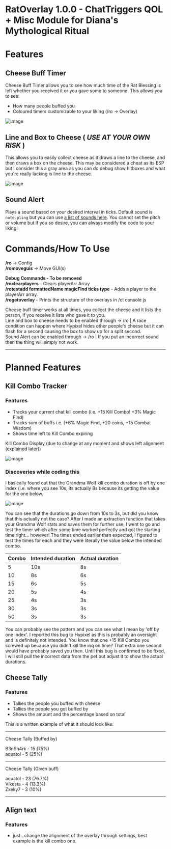 # RatOverlay 1.0.0 - ChatTriggers QOL + Misc Module for Diana's Mythological Ritual

# Features
## Cheese Buff Timer
Cheese Buff Timer allows you to see how much time of the Rat Blessing is left whether you received it or you gave some to someone.
This allows you to see:
 - How many people buffed you
 - Coloured timers customizable to your liking (/ro -> Overlay)

![image](https://github.com/user-attachments/assets/22027931-3139-4ad0-a97c-b340a1168d75)

## Line and Box to Cheese ( ***USE AT YOUR OWN RISK*** ) 
This allows you to easily collect cheese as it draws a line to the cheese, and then draws a box on the cheese.
This may be considered a cheat as its ESP but I consider this a gray area as you can do debug show hitboxes and what you're really lacking is line to the cheese.

![image](https://github.com/user-attachments/assets/06a8d306-1ea8-42a9-8a3d-cfb0d7ce7599)

## Sound Alert
Plays a sound based on your desired interval in ticks. Default sound is `note.pling` but you can use [a list of sounds here](https://www.minecraftforum.net/forums/mapping-and-modding-java-edition/mapping-and-modding-tutorials/2213619-1-8-all-playsound-sound-arguments).
You cannot set the pitch or volume but if you so desire, you can always modify the code to your liking!

# Commands/How To Use

**/ro** -> Config  
**/romoveguis** -> Move GUI(s)  

**Debug Commands - To be removed**  
**/roclearplayers** - Clears playerArr Array  
**/rotestadd formattedName magicFind ticks type** - Adds a player to the playerArr array.  
**/rogetoverlay** - Prints the structure of the overlays in /ct console js  

Cheese buff timer works at all times, you collect the cheese and it lists the person, if you receive it lists who gave it to you.  
Line and box to cheese needs to be enabled through -> /ro | A race condition can happen where Hypixel hides other people's cheese but it can flash for a second causing the box to show up for a split second.  
Sound Alert can be enabled through -> /ro | If you put an incorrect sound then the thing will simply not work.  

-------------------------------------------------------------

# Planned Features

## Kill Combo Tracker
### Features
  - Tracks your current chat kill combo (i.e. +15 Kill Combo! +3% Magic Find)
  - Tracks sum of buffs i.e. (+6% Magic Find, +20 coins, +15 Combat Wisdom)
  - Shows time left to Kill Combo expiring

Kill Combo Display (due to change at any moment and shows left alignment (explained later))

![image](https://github.com/user-attachments/assets/e0e51677-e08c-4859-9dac-146241079214)
 
### Discoveries while coding this
I basically found out that the Grandma Wolf kill combo duration is off by one index (i.e. where you see 10s, its actually 8s because its getting the value for the one below.

![image](https://github.com/user-attachments/assets/948344a9-6942-4cb1-81cf-9a80075ed073)

You can see that the durations go down from 10s to 3s, but did you know that this actually not the case?
After I made an extraction function that takes your Grandma Wolf stats and saves them for further use, I went to go and test the timer which after some time worked perfectly and got the starting time right... however! The times ended earlier than expected, I figured to test the times for each and they were literally the value below the intended combo.

| Combo | Intended duration | Actual duration |
| ----- | ----------------- | --------------- |
| 5 | 10s | 8s |
| 10 | 8s | 6s |
| 15 | 6s | 5s |
| 20 | 5s | 4s |
| 25 | 4s | 3s |
| 30 | 3s | 3s |
| 50 | 3s | 3s |

You can probably see the pattern and you can see what I mean by 'off by one index'. I reported this bug to Hypixel as this is probably an oversight and is definitely not intended. You know that one +15 Kill Combo you screwed up because you didn't kill the inq on time? That extra one second would have probably saved you then. Until this bug is confirmed to be fixed, I will still pull the incorrect data from the pet but adjust it to show the actual durations.

## Cheese Tally
### Features
  - Tallies the people you buffed with cheese
  - Tallies the people you got buffed by
  - Shows the amount and the percentage based on total

This is a written example of what it should look like:

---------------------------------------
Cheese Tally (Buffed by)

B3nSh4rk - 15 (75%)  
aquatol - 5 (25%)  

---------------------------------------
Cheese Tally (Given buff)

aquatol - 23 (76.7%)  
Vikesta - 4 (13.3%)  
Zxeky7 - 3 (10%)  

----------------------------------------

## Align text
### Features
  - just.. change the alignment of the overlay through settings, best example is the kill combo one.
